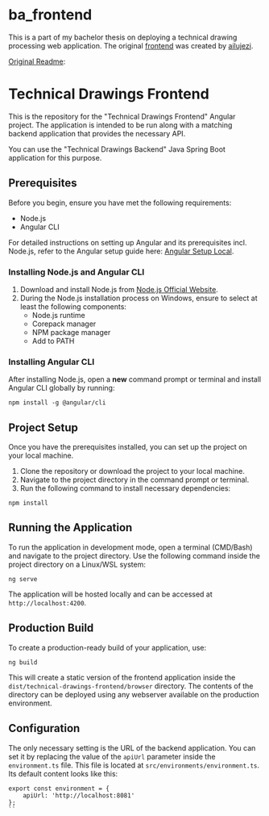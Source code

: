 # ba_frontend
This is a part of my bachelor thesis on deploying a technical drawing processing web application. The original [frontend](https://github.com/ailujezi/technical-drawings-frontend) was created by [ailujezi](https://github.com/ailujezi).

[Original Readme](https://github.com/ghjez/main/README_ORIGINAL.md):

# Technical Drawings Frontend
This is the repository for the "Technical Drawings Frontend" Angular project.
The application is intended to be run along with a matching backend application that provides the necessary API.

You can use the "Technical Drawings Backend" Java Spring Boot application for this purpose.

## Prerequisites
Before you begin, ensure you have met the following requirements:

- Node.js
- Angular CLI

For detailed instructions on setting up Angular and its prerequisites incl. Node.js, refer to the Angular setup guide here: [Angular Setup Local](https://angular.io/guide/setup-local).

### Installing Node.js and Angular CLI

1. Download and install Node.js from [Node.js Official Website](https://nodejs.org/).
2. During the Node.js installation process on Windows, ensure to select at least the following components:
   - Node.js runtime
   - Corepack manager
   - NPM package manager
   - Add to PATH

### Installing Angular CLI
After installing Node.js, open a **new** command prompt or terminal and install Angular CLI globally by running:

```
npm install -g @angular/cli
```

## Project Setup
Once you have the prerequisites installed, you can set up the project on your local machine.

1. Clone the repository or download the project to your local machine.
2. Navigate to the project directory in the command prompt or terminal.
3. Run the following command to install necessary dependencies:
```
npm install
```

## Running the Application
To run the application in development mode, open a terminal (CMD/Bash) and navigate to the project directory.
Use the following command inside the project directory on a Linux/WSL system:
```
ng serve
```

The application will be hosted locally and can be accessed at `http://localhost:4200`.

## Production Build
To create a production-ready build of your application, use:
```
ng build
```

This will create a static version of the frontend application inside the `dist/technical-drawings-frontend/browser` directory.
The contents of the directory can be deployed using any webserver available on the production environment.



## Configuration
The only necessary setting is the URL of the backend application.
You can set it by replacing the value of the `apiUrl` parameter inside the `environment.ts` file.
This file is located at `src/environments/environment.ts`.
Its default content looks like this:

```
export const environment = {
    apiUrl: 'http://localhost:8081'
};
``
